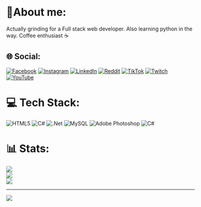 # 🧉About me:
Actually grinding for a Full stack web developer. Also learning python in the way.
Coffee enthusiast ☕


## 🌐 Social:
[![Facebook](https://img.shields.io/badge/Facebook-%231877F2.svg?logo=Facebook&logoColor=white)](https://facebook.com/mati.nunez.9480) [![Instagram](https://img.shields.io/badge/Instagram-%23E4405F.svg?logo=Instagram&logoColor=white)](https://instagram.com/matiasnez) [![LinkedIn](https://img.shields.io/badge/LinkedIn-%230077B5.svg?logo=linkedin&logoColor=white)](https://linkedin.com/in/matiasnez) [![Reddit](https://img.shields.io/badge/Reddit-%23FF4500.svg?logo=Reddit&logoColor=white)](https://reddit.com/user/sundaerepo) [![TikTok](https://img.shields.io/badge/TikTok-%23000000.svg?logo=TikTok&logoColor=white)](https://tiktok.com/@sundaerepo) [![Twitch](https://img.shields.io/badge/Twitch-%239146FF.svg?logo=Twitch&logoColor=white)](https://twitch.tv/repooo) [![YouTube](https://img.shields.io/badge/YouTube-%23FF0000.svg?logo=YouTube&logoColor=white)](https://youtube.com/@soyrepo) 

# 💻 Tech Stack:
![HTML5](https://img.shields.io/badge/html5-%23E34F26.svg?style=for-the-badge&logo=html5&logoColor=white) ![C#](https://img.shields.io/badge/c%23-%23239120.svg?style=for-the-badge&logo=c-sharp&logoColor=white) ![.Net](https://img.shields.io/badge/.NET-5C2D91?style=for-the-badge&logo=.net&logoColor=white) ![MySQL](https://img.shields.io/badge/mysql-%2300f.svg?style=for-the-badge&logo=mysql&logoColor=white) ![Adobe Photoshop](https://img.shields.io/badge/adobephotoshop-%2331A8FF.svg?style=for-the-badge&logo=adobephotoshop&logoColor=white) ![C#](https://img.shields.io/badge/c%23-%23239120.svg?style=for-the-badge&logo=c-sharp&logoColor=white)
# 📊 Stats:
![](https://github-readme-stats.vercel.app/api?username=matiasrepo&theme=dark&hide_border=false&include_all_commits=true&count_private=false)<br/>
![](https://github-readme-streak-stats.herokuapp.com/?user=matiasrepo&theme=dark&hide_border=false)<br/>
![](https://github-readme-stats.vercel.app/api/top-langs/?username=matiasrepo&theme=dark&hide_border=false&include_all_commits=true&count_private=false&layout=compact)

---
[![](https://visitcount.itsvg.in/api?id=matiasrepo&icon=7&color=5)](https://visitcount.itsvg.in)

<!-- Proudly created with GPRM ( https://gprm.itsvg.in ) -->
